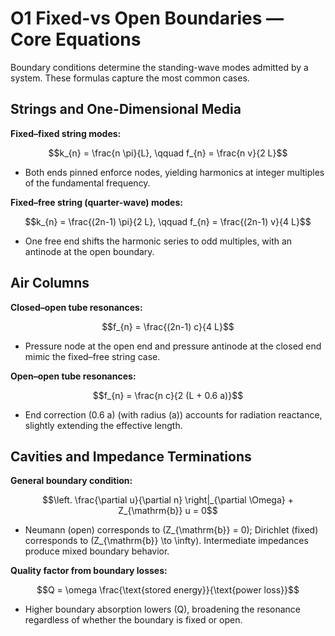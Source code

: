 # O1 Fixed-vs Open Boundaries — Core Equations

Boundary conditions determine the standing-wave modes admitted by a system. These formulas capture the most common cases.

## Strings and One-Dimensional Media
**Fixed–fixed string modes:**

$$k_{n} = \frac{n \pi}{L}, \qquad f_{n} = \frac{n v}{2 L}$$

- Both ends pinned enforce nodes, yielding harmonics at integer multiples of the fundamental frequency.

**Fixed–free string (quarter-wave) modes:**

$$k_{n} = \frac{(2n-1) \pi}{2 L}, \qquad f_{n} = \frac{(2n-1) v}{4 L}$$

- One free end shifts the harmonic series to odd multiples, with an antinode at the open boundary.

## Air Columns
**Closed–open tube resonances:**

$$f_{n} = \frac{(2n-1) c}{4 L}$$

- Pressure node at the open end and pressure antinode at the closed end mimic the fixed–free string case.

**Open–open tube resonances:**

$$f_{n} = \frac{n c}{2 (L + 0.6 a)}$$

- End correction \(0.6 a\) (with radius \(a\)) accounts for radiation reactance, slightly extending the effective length.

## Cavities and Impedance Terminations
**General boundary condition:**

$$\left. \frac{\partial u}{\partial n} \right|_{\partial \Omega} + Z_{\mathrm{b}} u = 0$$

- Neumann (open) corresponds to \(Z_{\mathrm{b}} = 0\); Dirichlet (fixed) corresponds to \(Z_{\mathrm{b}} \to \infty\). Intermediate impedances produce mixed boundary behavior.

**Quality factor from boundary losses:**

$$Q = \omega \frac{\text{stored energy}}{\text{power loss}}$$

- Higher boundary absorption lowers \(Q\), broadening the resonance regardless of whether the boundary is fixed or open.
